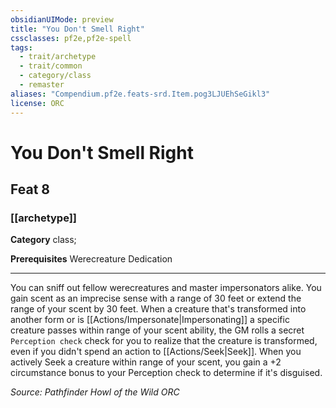 ```yaml
---
obsidianUIMode: preview
title: "You Don't Smell Right"
cssclasses: pf2e,pf2e-spell
tags:
  - trait/archetype
  - trait/common
  - category/class
  - remaster
aliases: "Compendium.pf2e.feats-srd.Item.pog3LJUEhSeGikl3"
license: ORC
---
```

# You Don't Smell Right
## Feat 8
### [[archetype]]

**Category** class; 



**Prerequisites** Werecreature Dedication
* * *
You can sniff out fellow werecreatures and master impersonators alike. You gain scent as an imprecise sense with a range of 30 feet or extend the range of your scent by 30 feet. When a creature that's transformed into another form or is [[Actions/Impersonate|Impersonating]] a specific creature passes within range of your scent ability, the GM rolls a secret `Perception check` check for you to realize that the creature is transformed, even if you didn't spend an action to [[Actions/Seek|Seek]]. When you actively Seek a creature within range of your scent, you gain a +2 circumstance bonus to your Perception check to determine if it's disguised.

*Source: Pathfinder Howl of the Wild*
*ORC*